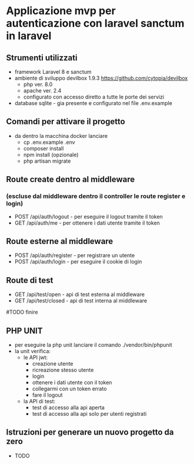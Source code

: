 # Applicazione mvp per autenticazione con laravel sanctum in laravel

## Strumenti utilizzati
- framework Laravel 8 e sanctum
- ambiente di sviluppo devilbox 1.9.3 https://github.com/cytopia/devilbox
    - php ver. 8.0
    - apache ver. 2.4
    - configurato con accesso diretto a tutte le porte dei servizi
- database sqlite - gia presente e configurato nel file .env.example

## Comandi per attivare il progetto
- da dentro la macchina docker lanciare
  - cp .env.example .env
  - composer install
  - npm install (opzionale)
  - php artisan migrate

## Route create dentro al middleware
### (escluse dal middleware dentro il controller le route register e login)

- POST /api/auth/logout - per eseguire il logout tramite il token
- GET /api/auth/me - per ottenere i dati utente tramite il token

## Route esterne al middleware
- POST /api/auth/register - per registrare un utente
- POST /api/auth/login - per eseguire il cookie di login

## Route di test
- GET /api/test/open - api di test esterna al middleware
- GET /api/test/closed - api di test interna al middleware

#TODO finire
## PHP UNIT
- per eseguire la php unit lanciare il comando ./vendor/bin/phpunit
- la unit verifica:
    - le API jwt:
        - creazione utente
        - ricreazione stesso utente
        - login
        - ottenere i dati utente con il token
        - collegarmi con un token errato
        - fare il logout
    - la API di test:
        - test di accesso alla api aperta
        - test di accesso alla api solo per utenti registrati

## Istruzioni per generare un nuovo progetto da zero
- TODO
